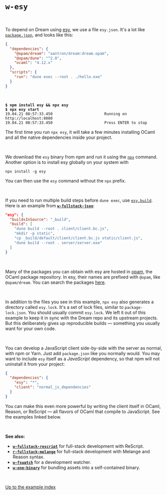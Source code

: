 # `w-esy`

<br>

To depend on Dream using [esy](https://esy.sh/en/), we use a file `esy.json`.
It's a lot like
[`package.json`](https://docs.npmjs.com/cli/v7/configuring-npm/package-json),
and looks like this:

```json
{
  "dependencies": {
    "@opam/dream": "aantron/dream:dream.opam",
    "@opam/dune": "^2.0",
    "ocaml": "4.12.x"
  },
  "scripts": {
    "run": "dune exec --root . ./hello.exe"
  }
}
```

<br>

<pre><code><b>$ npm install esy && npx esy</b>
<b>$ npx esy start</b>
19.04.21 08:57:33.450                       Running on http://localhost:8080
19.04.21 08:57:33.450                       Press ENTER to stop
</code></pre>

The first time you run `npx esy`, it will take a few minutes installing OCaml
and all the native dependencies inside your project.

<br>

We download the `esy` binary from npm and run it using the
[`npx`](https://docs.npmjs.com/cli/v7/commands/npx) command. Another option is
to install esy globally on your system with

```
npx install -g esy
```

You can then use the `esy` command without the `npx` prefix.

<br>

If you need to run multiple build steps before `dune exec`, use
[`esy.build`](https://esy.sh/docs/en/configuration.html#esybuild). Here is an
example from [**`w-fullstack-jsoo`**](../w-fullstack-jsoo#files):

```json
"esy": {
  "buildsInSource": "_build",
  "build": [
    "dune build --root . client/client.bc.js",
    "mkdir -p static",
    "cp _build/default/client/client.bc.js static/client.js",
    "dune build --root . server/server.exe"
  ]
}
```

<br>

Many of the packages you can obtain with esy are hosted in
[opam](https://opam.ocaml.org/), the OCaml package repository. In esy, their
names are prefixed with `@opam`, like `@opam/dream`. You can search the packages
[here](https://opam.ocaml.org/packages/).

<br>

In addition to the files you see in this example, `npx esy` also generates a
directory called `esy.lock`. It's a set of lock files, similar to
`package-lock.json`. You should usually commit `esy.lock`. We left it out of
this example to keep it in sync with the Dream repo and its upstream projects.
But this deliberately gives up reproducible builds &mdash; something you
usually want for your own code.

<br>

You can develop a JavaScript client side-by-side with the server as normal,
with npm or Yarn. Just add `package.json` like you normally would. You may want
to include `esy` itself as a *JavaScript* dependency, so that npm will not
uninstall it from your project:

```json
{
  "dependencies": {
    "esy": "*",
    "client": "normal_js_dependencies"
  }
}
```

You can make this even more powerful by writing the client itself in OCaml,
Reason, or ReScript &mdash; all flavors of OCaml that compile to JavaScript.
See the examples linked below.

<br>

**See also:**

- [**`w-fullstack-rescript`**](../w-fullstack-rescript#files) for full-stack
  development with ReScript.
- [**`r-fullstack-melange`**](../r-fullstack-melange#files) for full-stack
  development with Melange and Reason syntax.
- [**`w-fswatch`**](../w-fswatch#files) for a development watcher.
- [**`w-one-binary`**](../w-one-binary#files) for bundling assets into a
  self-contained binary.

<br>

[Up to the example index](../#examples)
